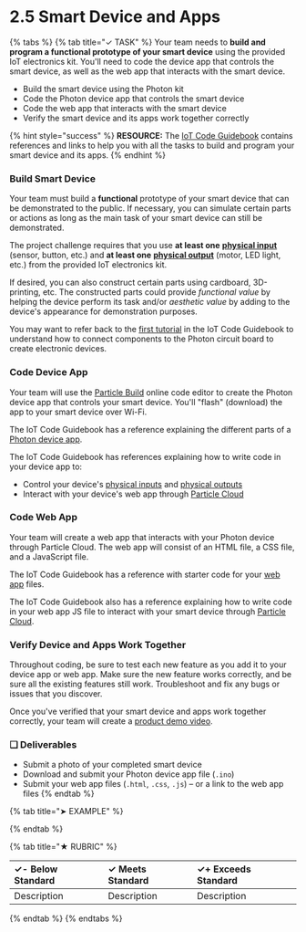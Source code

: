 # 2.5  Smart Device and Apps

{% tabs %}
{% tab title="✓ TASK" %}
Your team needs to **build and program a functional prototype of your smart device** using the provided IoT electronics kit. You'll need to code the device app that controls the smart device, as well as the web app that interacts with the smart device.

* Build the smart device using the Photon kit
* Code the Photon device app that controls the smart device
* Code the web app that interacts with the smart device
* Verify the smart device and its apps work together correctly

{% hint style="success" %}
**RESOURCE:**  The [IoT Code Guidebook](https://docs.idew.org/code-internet-of-things/) contains references and links to help you with all the tasks to build and program your smart device and its apps.
{% endhint %}

### Build Smart Device

Your team must build a **functional** prototype of your smart device that can be demonstrated to the public. If necessary, you can simulate certain parts or actions as long as the main task of your smart device can still be demonstrated.

The project challenge requires that you use **at least one** [**physical input**](https://docs.idew.org/code-internet-of-things/references/physical-inputs) \(sensor, button, etc.\) and **at least one** [**physical output**](https://docs.idew.org/code-internet-of-things/references/physical-outputs) \(motor, LED light, etc.\) from the provided IoT electronics kit.

If desired, you can also construct certain parts using cardboard, 3D-printing, etc. The constructed parts could provide _functional value_ by helping the device perform its task and/or _aesthetic value_ by adding to the device's appearance for demonstration purposes.

You may want to refer back to the [first tutorial](https://docs.idew.org/code-internet-of-things/tutorials/meet-your-iot-kit) in the IoT Code Guidebook to understand how to connect components to the Photon circuit board to create electronic devices.

### Code Device App

Your team will use the [Particle Build](https://build.particle.io/) online code editor to create the Photon device app that controls your smart device. You'll "flash" \(download\) the app to your smart device over Wi-Fi.

The IoT Code Guidebook has a reference explaining the different parts of a [Photon device app](https://docs.idew.org/code-internet-of-things/references/device-app).

The IoT Code Guidebook has references explaining how to write code in your device app to:

* Control your device's [physical inputs](https://docs.idew.org/code-internet-of-things/references/physical-inputs) and [physical outputs](https://docs.idew.org/code-internet-of-things/references/physical-outputs)
* Interact with your device's web app through [Particle Cloud](https://docs.idew.org/code-internet-of-things/references/particle-cloud)

### Code Web App

Your team will create a web app that interacts with your Photon device through Particle Cloud. The web app will consist of an HTML file, a CSS file, and a JavaScript file.

The IoT Code Guidebook has a reference with starter code for your [web app](https://docs.idew.org/code-internet-of-things/references/web-app) files.

The IoT Code Guidebook also has a reference explaining how to write code in your web app JS file to interact with your smart device through [Particle Cloud](https://docs.idew.org/code-internet-of-things/references/particle-cloud).

### Verify Device and Apps Work Together

Throughout coding, be sure to test each new feature as you add it to your device app or web app. Make sure the new feature works correctly, and be sure all the existing features still work. Troubleshoot and fix any bugs or issues that you discover.

Once you've verified that your smart device and apps work together correctly, your team will create a [product demo video](2.7-product-video.md).

### **❏ Deliverable**s

* Submit a photo of your completed smart device
* Download and submit your Photon device app file \(`.ino`\)
* Submit your web app files \(`.html`, `.css`, `.js`\) – or a link to the web app files
{% endtab %}

{% tab title="➤ EXAMPLE" %}

{% endtab %}

{% tab title="★ RUBRIC" %}


| **✓- Below Standard** | **✓ Meets Standard** | **✓+ Exceeds Standard** |
| :--- | :--- | :--- |
| Description | Description | Description |
{% endtab %}
{% endtabs %}


